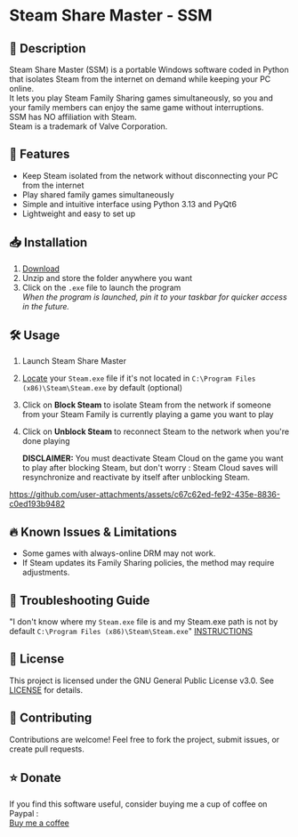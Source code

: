 # Steam Share Master - SSM

## 📝 Description
Steam Share Master (SSM) is a portable Windows software coded in Python that isolates Steam from the internet on demand while keeping your PC online.  
It lets you play Steam Family Sharing games simultaneously, so you and your family members can enjoy the same game without interruptions.  
SSM has NO affiliation with Steam.  
Steam is a trademark of Valve Corporation.

## 🚀 Features
- Keep Steam isolated from the network without disconnecting your PC from the internet
- Play shared family games simultaneously
- Simple and intuitive interface using Python 3.13 and PyQt6
- Lightweight and easy to set up

## 📥 Installation
1. [Download](https://github.com/p4ul-t/steam-share-master-ssm/releases)
2. Unzip and store the folder anywhere you want
3. Click on the `.exe` file to launch the program  
   *When the program is launched, pin it to your taskbar for quicker access in the future.*

## 🛠 Usage
1. Launch Steam Share Master
2. [Locate](https://github.com/p4ul-t/steam-share-master-ssm/blob/main/find-Steam.exe.md) your `Steam.exe` file if it's not located in `C:\Program Files (x86)\Steam\Steam.exe` by default (optional)
3. Click on **Block Steam** to isolate Steam from the network if someone from your Steam Family is currently playing a game you want to play
4. Click on **Unblock Steam** to reconnect Steam to the network when you're done playing  

   **DISCLAIMER:** You must deactivate Steam Cloud on the game you want to play after blocking Steam, but don't worry : Steam Cloud saves will resynchronize and reactivate by itself after unblocking Steam.





https://github.com/user-attachments/assets/c67c62ed-fe92-435e-8836-c0ed193b9482




## 🔥 Known Issues & Limitations
- Some games with always-online DRM may not work.
- If Steam updates its Family Sharing policies, the method may require adjustments.

## 🔎 Troubleshooting Guide
"I don't know where my `Steam.exe` file is and my Steam.exe path is not by default `C:\Program Files (x86)\Steam\Steam.exe`" [INSTRUCTIONS](https://github.com/p4ul-t/steam-share-master-ssm/blob/main/find-Steam.exe.md)    

## 📄 License
This project is licensed under the GNU General Public License v3.0. See [LICENSE](https://github.com/p4ul-t/steam-share-master-ssm/blob/main/LICENSE) for details.

## 🤝 Contributing
Contributions are welcome! Feel free to fork the project, submit issues, or create pull requests.

## ⭐ Donate
If you find this software useful, consider buying me a cup of coffee on Paypal :  
[Buy me a coffee](https://www.paypal.com/paypalme/poluxyoutube?country.x=FR&locale.x=fr_FR)



